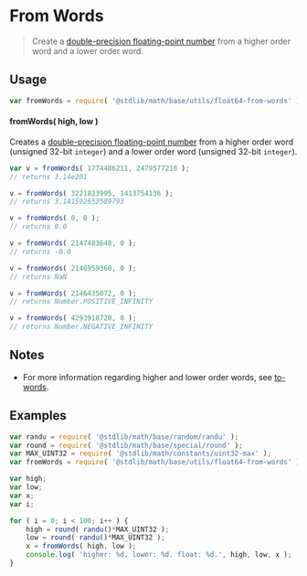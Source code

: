 From Words
===

> Create a [double-precision floating-point number][ieee754] from a higher order word and a lower order word.


<section class="usage">

## Usage

``` javascript
var fromWords = require( '@stdlib/math/base/utils/float64-from-words' );
```

#### fromWords( high, low )

Creates a [double-precision floating-point number][ieee754] from a higher order word (unsigned 32-bit `integer`) and a lower order word (unsigned 32-bit `integer`).

``` javascript
var v = fromWords( 1774486211, 2479577218 );
// returns 3.14e201

v = fromWords( 3221823995, 1413754136 );
// returns 3.141592653589793

v = fromWords( 0, 0 );
// returns 0.0

v = fromWords( 2147483648, 0 );
// returns -0.0

v = fromWords( 2146959360, 0 );
// returns NaN

v = fromWords( 2146435072, 0 );
// returns Number.POSITIVE_INFINITY

v = fromWords( 4293918720, 0 );
// returns Number.NEGATIVE_INFINITY
```

</section>

<!-- /.usage -->


<section class="notes">

## Notes

* For more information regarding higher and lower order words, see [to-words][to-words].

</section>

<!-- /.notes -->


<section class="examples">

## Examples

``` javascript
var randu = require( '@stdlib/math/base/random/randu' );
var round = require( '@stdlib/math/base/special/round' );
var MAX_UINT32 = require( '@stdlib/math/constants/uint32-max' );
var fromWords = require( '@stdlib/math/base/utils/float64-from-words' );

var high;
var low;
var x;
var i;

for ( i = 0; i < 100; i++ ) {
    high = round( randu()*MAX_UINT32 );
    low = round( randu()*MAX_UINT32 );
    x = fromWords( high, low );
    console.log( 'higher: %d. lower: %d. float: %d.', high, low, x );
}
```

</section>

<!-- /.examples -->


<section class="links">

[ieee754]: https://en.wikipedia.org/wiki/IEEE_754-1985

<!-- FIXME: link -->

[to-words]: https://github.com/math-io/float64-to-words

</section>

<!-- /.links -->
